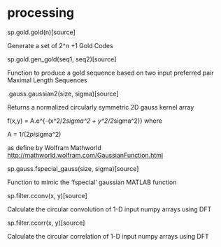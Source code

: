 # processing


sp.gold.gold(n)[source]

Generate a set of 2^n +1 Gold Codes

sp.gold.gen_gold(seq1, seq2)[source]

Function to produce a gold sequence based on two input preferred pair Maximal Length Sequences


.gauss.gaussian2(size, sigma)[source]

Returns a normalized circularly symmetric 2D gauss kernel array

f(x,y) = A.e^{-(x^2/2*sigma^2 + y^2/2*sigma^2)} where

A = 1/(2*pi*sigma^2)

as define by Wolfram Mathworld http://mathworld.wolfram.com/GaussianFunction.html

sp.gauss.fspecial_gauss(size, sigma)[source]

Function to mimic the ‘fspecial’ gaussian MATLAB function


sp.filter.cconv(x, y)[source]

Calculate the circular convolution of 1-D input numpy arrays using DFT

sp.filter.ccorr(x, y)[source]

Calculate the circular correlation of 1-D input numpy arrays using DFT
